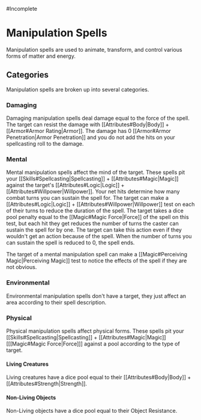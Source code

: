#Incomplete 
# Manipulation Spells
Manipulation spells are used to animate, transform, and control various forms of matter and energy.

## Categories
Manipulation spells are broken up into several categories.
### Damaging
Damaging manipulation spells deal damage equal to the force of the spell. The target can resist the damage with [[Attributes#Body|Body]] + [[Armor#Armor Rating|Armor]]. The damage has 0 [[Armor#Armor Penetration|Armor Penetration]] and you do not add the hits on your spellcasting roll to the damage.
### Mental
Mental manipulation spells affect the mind of the target. These spells pit your [[Skills#Spellcasting|Spellcasting]] + [[Attributes#Magic|Magic]] against the target's [[Attributes#Logic|Logic]] + [[Attributes#Willpower|Willpower]]. Your net hits determine how many combat turns you can sustain the spell for. 
The target can make a [[Attributes#Logic|Logic]] + [[Attributes#Willpower|Willpower]] test on each of their turns to reduce the duration of the spell. The target takes a dice pool penalty equal to the [[Magic#Magic Force|Force]] of the spell on this test, but each hit they get reduces the number of turns the caster can sustain the spell for by one. The target can take this action even if they wouldn't get an action because of the spell.
When the number of turns you can sustain the spell is reduced to 0, the spell ends.

The target of a mental manipulation spell can make a [[Magic#Perceiving Magic|Perceiving Magic]] test to notice the effects of the spell if they are not obvious.
### Environmental
Environmental manipulation spells don't have a target, they just affect an area according to their spell description.
### Physical
Physical manipulation spells affect physical forms. These spells pit your [[Skills#Spellcasting|Spellcasting]] + [[Attributes#Magic|Magic]] \[[[Magic#Magic Force|Force]]\] against a pool according to the type of target.
#### Living Creatures
Living creatures have a dice pool equal to their [[Attributes#Body|Body]] + [[Attributes#Strength|Strength]].
#### Non-Living Objects
Non-Living objects have a dice pool equal to their Object Resistance.